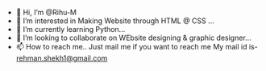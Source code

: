 - 👋 Hi, I’m @Rihu-M
- 👀 I’m interested in Making Website through HTML @ CSS ...
- 🌱 I’m currently learning Python...
- 💞️ I’m looking to collaborate on WEbsite designing & graphic designer...
- 📫 How to reach me.. Just mail me if you want to reach me My mail id is- rehman.shekh1@gmail.com

<!---
Rihu-M/Rihu-M is a ✨ special ✨ repository because its `README.md` (this file) appears on your GitHub profile.
You can click the Preview link to take a look at your changes.
--->
